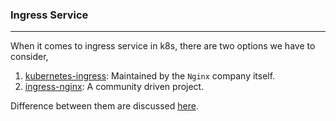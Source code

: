 ### Ingress Service

---

When it comes to ingress service in k8s, there are two options we have to consider,

1. [kubernetes-ingress](https://github.com/nginxinc/kubernetes-ingress): Maintained by the `Nginx` company itself.
2. [ingress-nginx](https://github.com/kubernetes/ingress-nginx): A community driven project.

Difference between them are discussed [here](https://github.com/nginxinc/kubernetes-ingress/blob/master/docs/nginx-ingress-controllers.md).

